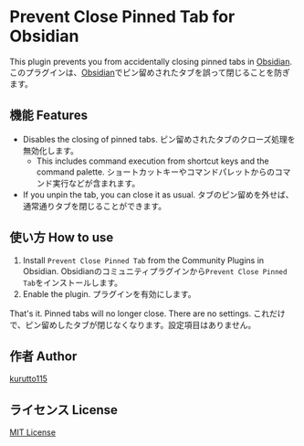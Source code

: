 # Prevent Close Pinned Tab for Obsidian

This plugin prevents you from accidentally closing pinned tabs in [Obsidian](https://obsidian.md).
このプラグインは、[Obsidian](https://obsidian.md)でピン留めされたタブを誤って閉じることを防ぎます。

## 機能 Features

- Disables the closing of pinned tabs. ピン留めされたタブのクローズ処理を無効化します。
    - This includes command execution from shortcut keys and the command palette. ショートカットキーやコマンドパレットからのコマンド実行などが含まれます。
- If you unpin the tab, you can close it as usual. タブのピン留めを外せば、通常通りタブを閉じることができます。

## 使い方 How to use

1.  Install `Prevent Close Pinned Tab` from the Community Plugins in Obsidian. 
    Obsidianのコミュニティプラグインから`Prevent Close Pinned Tab`をインストールします。
2.  Enable the plugin. プラグインを有効にします。

That's it. Pinned tabs will no longer close. There are no settings.
これだけで、ピン留めしたタブが閉じなくなります。設定項目はありません。

## 作者 Author

[kurutto115](https://github.com/kurutto115)

## ライセンス License

[MIT License](LICENSE)
